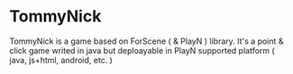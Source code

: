 TommyNick
=========

TommyNick is a game based on ForScene ( &amp; PlayN ) library. It's a point &amp; click game writed in java but deploayable in PlayN supported platform ( java, js+html, android, etc. )